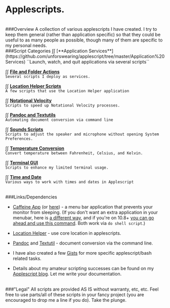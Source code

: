 Applescripts.
============
<BR>
###Overview
A collection of various applescripts I have created. I try to keep them general (rather than application specific) so that they could be useful to as many people as possible, though many of them are specific to my personal needs. 

<BR>
###Script Categories 
∫∫ [**Application Services**](https://github.com/unforswearing/applescript/tree/master/Application%20Services)  
``Launch, watch, and quit applications via several scripts``

∫∫ [**File and Folder Actions**](https://github.com/unforswearing/applescript/tree/master/File%20and%20Folder%20Actions)  
``Several scripts I deploy as services.``

∫∫ [**Location Helper Scripts**](https://github.com/unforswearing/applescript/tree/master/Location%20Helper%20Scripts)  
``A few scripts that use the Location Helper application``

∫∫ [**Notational Velocity**](https://github.com/unforswearing/applescript/tree/master/Notational%20Velocity)  
``Scripts to speed up Notational Velocity processes.``

∫∫ [**Pandoc and Textutils**](https://github.com/unforswearing/applescript/tree/master/Pandoc%20and%20Textutils)  
``Automating document conversion via command line``

∫∫ [**Sounds Scripts**](https://github.com/unforswearing/applescript/tree/master/Sound%20Scripts)  
``Scripts to adjust the speaker and microphone without opening System Preferences.``

∫∫ [**Temperature Conversion**](https://github.com/unforswearing/applescript/tree/master/Temperature%20Conversion)    
``Convert temperature between Fahrenheit, Celsius, and Kelvin.``

∫∫ [**Terminal GUI**](https://github.com/unforswearing/applescript/tree/master/Terminal%20GUI)  
``Scripts to enhance my limited terminal usage.``

∫∫ [**Time and Date**](https://github.com/unforswearing/applescript/tree/master/Time%20and%20Date)  
 ``Various ways to work with times and dates in Applescript``

<BR>
###Links/Dependencies  

- [Caffeine App](http://lightheadsw.com/caffeine/) (or [here](http://macdownload.informer.com/caffeine)) - a menu bar application that prevents your monitor from sleeping. (If you don't want an extra application in your menubar, here is [a different way](http://lifehacker.com/5767991/how-to-force-your-mac-to-stay-awake-indefinitely-via-the-command-line), and if you're on 10.8+ [you can go ahead and use this command](https://developer.apple.com/library/mac/documentation/Darwin/Reference/Manpages/man8/caffeinate.8.html). Both work via ```do shell script```.)
                                                                                    
- [Location Helper](http://www.mousedown.net/mouseware/LocationHelper.html) - use core location in applescripts.  

- [Pandoc](http://johnmacfarlane.net/pandoc/) and [Textutil](https://developer.apple.com/library/mac/documentation/Darwin/Reference/ManPages/man1/textutil.1.html) - document conversion via the command line.    

- I have also created a few [Gists](https://gist.github.com/unforswearing) for more specific applescript/bash related tasks.  


- Details about my amateur scripting successes can be found on my [Applescript blog](http://www.scriptogr.am/unforswearing). Let me write your documentation. 


<BR>
###"Legal"
All scripts are provided AS IS without warranty, etc, etc. Feel free to use parts/all of these scripts in your fancy project (you are encouraged to drop me a line if you do). Take the plunge.  

